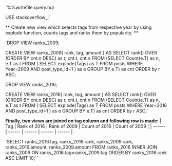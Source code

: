 `%%writefile query.hql

USE stackoverflow_;`



** Create new view which selects tags from respective year
by using explode function, counts tags and ranks them by
popularity.
**

`DROP VIEW ranks_2009;

CREATE VIEW ranks_2009(
    rank, tag, amount
) AS SELECT rank() OVER (ORDER BY cnt.n DESC) as r, cnt.t, cnt.n FROM 
    (SELECT Count(e.T) as n, e.T as t FROM (
        SELECT explode(Tags) as T
    FROM posts
    WHERE Year=2009 AND post_type_id=1
    ) as e
    GROUP BY e.T) as cnt
ORDER by r ASC;

DROP VIEW ranks_2016;

CREATE VIEW ranks_2016(
    rank, tag, amount
) AS SELECT rank() OVER (ORDER BY cnt.n DESC) as r, cnt.t, cnt.n FROM 
    (SELECT Count(e.T) as n, e.T as t FROM (
        SELECT explode(Tags) as T
    FROM posts
    WHERE Year=2016 AND post_type_id=1
    ) as e
    GROUP BY e.T) as cnt
ORDER by r ASC;`

**Finally, two views are joined on tag column and following row is made:**
| Tag | Rank of 2016 | Rank of 2009 | Count of 2016 | Count of 2009 |
| ------ | ------ | ------ | ------ | ------ |

`SELECT ranks_2016.tag, ranks_2016.rank, ranks_2009.rank, ranks_2016.amount, ranks_2009.amount
FROM ranks_2016
INNER JOIN ranks_2009 ON ranks_2016.tag=ranks_2009.tag
ORDER BY ranks_2016.rank ASC
LIMIT 10;``
